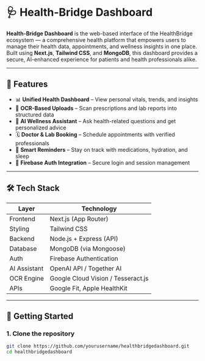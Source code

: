 # 🩺 Health-Bridge Dashboard

**Health-Bridge Dashboard** is the web-based interface of the HealthBridge ecosystem — a comprehensive health platform that empowers users to manage their health data, appointments, and wellness insights in one place. Built using **Next.js**, **Tailwind CSS**, and **MongoDB**, this dashboard provides a secure, AI-enhanced experience for patients and health professionals alike.

---

## 🌟 Features

- 📊 **Unified Health Dashboard** – View personal vitals, trends, and insights
- 📁 **OCR-Based Uploads** – Scan prescriptions and lab reports into structured data
- 🤖 **AI Wellness Assistant** – Ask health-related questions and get personalized advice
- 🗓 **Doctor & Lab Booking** – Schedule appointments with verified professionals
- 🔔 **Smart Reminders** – Stay on track with medications, hydration, and sleep
- 🔐 **Firebase Auth Integration** – Secure login and session management

---

## 🛠 Tech Stack

| Layer        | Technology                    |
|--------------|-------------------------------|
| Frontend     | Next.js (App Router)          |
| Styling      | Tailwind CSS                  |
| Backend      | Node.js + Express (API)       |
| Database     | MongoDB (via Mongoose)        |
| Auth         | Firebase Authentication       |
| AI Assistant | OpenAI API / Together AI      |
| OCR Engine   | Google Cloud Vision / Tesseract.js |
| APIs         | Google Fit, Apple HealthKit   |

---

## 🚀 Getting Started

### 1. Clone the repository

```bash
git clone https://github.com/yourusername/healthbridgedashboard.git
cd healthbridgedashboard
